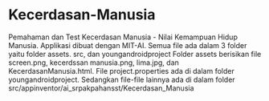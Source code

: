 # Kecerdasan-Manusia
Pemahaman dan Test Kecerdasan Manusia - Nilai Kemampuan Hidup Manusia. Applikasi dibuat dengan MIT-AI. Semua file ada dalam 3 folder yaitu folder assets. src, dan youngandroidproject
Folder assets berisikan file screen.png, kecerdssan manusia.png, lima.jpg, dan KecerdasanManusia.html.
File project.properties ada di dalam folder youngandroidproject. 
Sedangkan file-file lainnya ada di dalam folder src/appinventor/ai_srpakpahansst/Kecerdasan_Manusia

